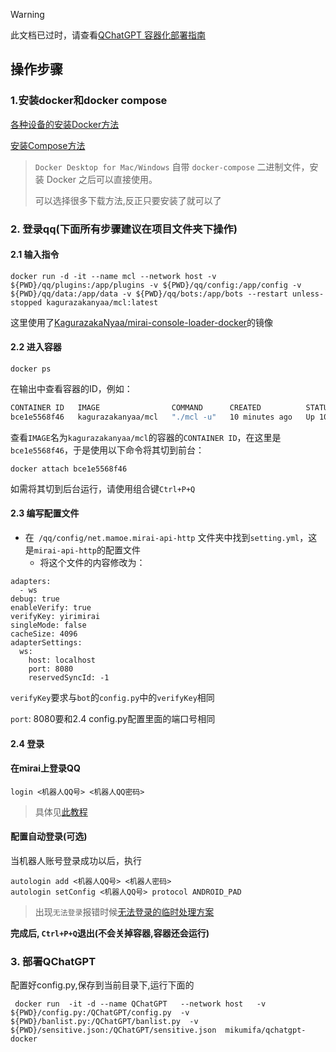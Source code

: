 
> [!WARNING]
> 此文档已过时，请查看[QChatGPT 容器化部署指南](docker_deployment.md)

## 操作步骤

### 1.安装docker和docker compose

[各种设备的安装Docker方法](https://yeasy.gitbook.io/docker_practice/install)

[安装Compose方法](https://yeasy.gitbook.io/docker_practice/compose)

> `Docker Desktop for Mac/Windows` 自带 `docker-compose` 二进制文件，安装 Docker 之后可以直接使用。
>
> 可以选择很多下载方法,反正只要安装了就可以了

### 2. 登录qq(下面所有步骤建议在项目文件夹下操作)

#### 2.1 输入指令

```
docker run -d -it --name mcl --network host -v ${PWD}/qq/plugins:/app/plugins -v ${PWD}/qq/config:/app/config -v   ${PWD}/qq/data:/app/data -v ${PWD}/qq/bots:/app/bots --restart unless-stopped kagurazakanyaa/mcl:latest
```

这里使用了[KagurazakaNyaa/mirai-console-loader-docker](https://github.com/KagurazakaNyaa/mirai-console-loader-docker)的镜像

#### 2.2 进入容器

```
docker ps
```
在输出中查看容器的ID，例如：
```sh
CONTAINER ID   IMAGE                COMMAND      CREATED          STATUS          PORTS                                       NAMES
bce1e5568f46   kagurazakanyaa/mcl   "./mcl -u"   10 minutes ago   Up 10 minutes   0.0.0.0:8080->8080/tcp, :::8080->8080/tcp   admiring_mendeleev
```
查看`IMAGE`名为`kagurazakanyaa/mcl`的容器的`CONTAINER ID`，在这里是`bce1e5568f46`，于是使用以下命令将其切到前台：
```
docker attach bce1e5568f46
```
如需将其切到后台运行，请使用组合键`Ctrl+P+Q`

#### 2.3 编写配置文件

- 在` /qq/config/net.mamoe.mirai-api-http` 文件夹中找到`setting.yml`，这是`mirai-api-http`的配置文件
  - 将这个文件的内容修改为：

```
adapters:
  - ws
debug: true
enableVerify: true
verifyKey: yirimirai
singleMode: false
cacheSize: 4096
adapterSettings:
  ws:
    host: localhost
    port: 8080
    reservedSyncId: -1
```

`verifyKey`要求与`bot`的`config.py`中的`verifyKey`相同

 `port`: 8080要和2.4 config.py配置里面的端口号相同

#### 2.4 登录

#### 在mirai上登录QQ

```
login <机器人QQ号> <机器人QQ密码>
```

> 具体见[此教程](https://yiri-mirai.wybxc.cc/tutorials/01/configuration#4-登录-qq)

#### 配置自动登录(可选)

当机器人账号登录成功以后，执行

```
autologin add <机器人QQ号> <机器人密码>
autologin setConfig <机器人QQ号> protocol ANDROID_PAD
```

> 出现`无法登录`报错时候[无法登录的临时处理方案](https://mirai.mamoe.net/topic/223/无法登录的临时处理方案)

**完成后, `Ctrl+P+Q`退出(不会关掉容器,容器还会运行)**

### 3. 部署QChatGPT

配置好config.py,保存到当前目录下,运行下面的

```
 docker run  -it -d --name QChatGPT   --network host   -v ${PWD}/config.py:/QChatGPT/config.py  -v ${PWD}/banlist.py:/QChatGPT/banlist.py  -v ${PWD}/sensitive.json:/QChatGPT/sensitive.json  mikumifa/qchatgpt-docker
```

